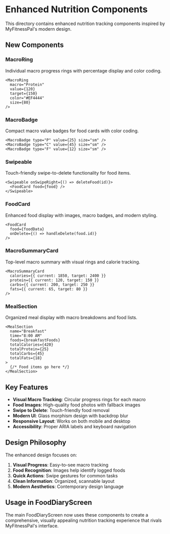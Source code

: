 # Enhanced Nutrition Components

This directory contains enhanced nutrition tracking components inspired by MyFitnessPal's modern design.

## New Components

### MacroRing
Individual macro progress rings with percentage display and color coding.

```tsx
<MacroRing 
  macro="Protein" 
  value={120} 
  target={150} 
  color="#EF4444" 
  size={80}
/>
```

### MacroBadge
Compact macro value badges for food cards with color coding.

```tsx
<MacroBadge type="P" value={25} size="sm" />
<MacroBadge type="C" value={45} size="sm" />
<MacroBadge type="F" value={12} size="sm" />
```

### Swipeable
Touch-friendly swipe-to-delete functionality for food items.

```tsx
<Swipeable onSwipeRight={() => deleteFood(id)}>
  <FoodCard food={food} />
</Swipeable>
```

### FoodCard
Enhanced food display with images, macro badges, and modern styling.

```tsx
<FoodCard 
  food={foodData} 
  onDelete={() => handleDelete(food.id)}
/>
```

### MacroSummaryCard
Top-level macro summary with visual rings and calorie tracking.

```tsx
<MacroSummaryCard
  calories={{ current: 1850, target: 2400 }}
  protein={{ current: 120, target: 150 }}
  carbs={{ current: 200, target: 250 }}
  fats={{ current: 65, target: 80 }}
/>
```

### MealSection
Organized meal display with macro breakdowns and food lists.

```tsx
<MealSection
  name="Breakfast"
  time="8:00 AM"
  foods={breakfastFoods}
  totalCalories={420}
  totalProtein={25}
  totalCarbs={45}
  totalFats={18}
>
  {/* Food items go here */}
</MealSection>
```

## Key Features

- **Visual Macro Tracking**: Circular progress rings for each macro
- **Food Images**: High-quality food photos with fallback images
- **Swipe to Delete**: Touch-friendly food removal
- **Modern UI**: Glass morphism design with backdrop blur
- **Responsive Layout**: Works on both mobile and desktop
- **Accessibility**: Proper ARIA labels and keyboard navigation

## Design Philosophy

The enhanced design focuses on:
1. **Visual Progress**: Easy-to-see macro tracking
2. **Food Recognition**: Images help identify logged foods
3. **Quick Actions**: Swipe gestures for common tasks
4. **Clean Information**: Organized, scannable layout
5. **Modern Aesthetics**: Contemporary design language

## Usage in FoodDiaryScreen

The main FoodDiaryScreen now uses these components to create a comprehensive, visually appealing nutrition tracking experience that rivals MyFitnessPal's interface.